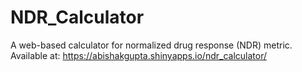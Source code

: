 # NDR_Calculator
A web-based calculator for normalized drug response (NDR) metric.
Available at: https://abishakgupta.shinyapps.io/ndr_calculator/
